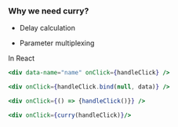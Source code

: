 ### Why we need curry?

- Delay calculation

- Parameter multiplexing

In React

```jsx
<div data-name="name" onClick={handleClick} />

<div onClick={handleClick.bind(null, data)} />

<div onClick={() => {handleClick()}} />

<div onClick={curry(handleClick)}/>
```
